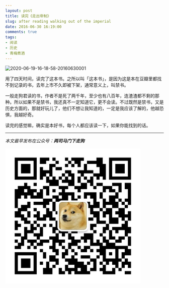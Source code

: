 ```yaml
---
layout: post
title: 读完《走出帝制》
slug: after reading walking out of the imperial
date: 2016-06-30 16:19:00
comments: true
tags:
- 阅读
- 历史
- 青梅煮酒
---
```


![2020-06-19-16-18-58-20160630001](https://raw.githubusercontent.com/xbot/image-hosting/master/blog/20200619161858000-80bea4acae9ab252adb19c8c9fbcfe29.avif)

用了四天时间，读完了这本书。之所以叫「这本书」，是因为这是本在豆瓣里都找不到记录的书，去年上市不久即被下架，通常意义上，叫禁书。

一般走狗君读的书，作者不是死了两千年，至少也有八百年，连渣渣都不剩的那种。所以如果不是禁书，我还真不一定知道它，更不会读。不过既然是禁书，又是历史方面的，那就好玩儿了，他们不想让我知道的，一定是我应该了解的，他越恐惧，我越好奇。

读完的感觉嘛，确实是本好书，每个人都应该读一下，如果你能找到的话。

<hr>

*本文最早发布在公众号：__两司马门下走狗__*

![](/images/qrcode_zougou.jpg)
